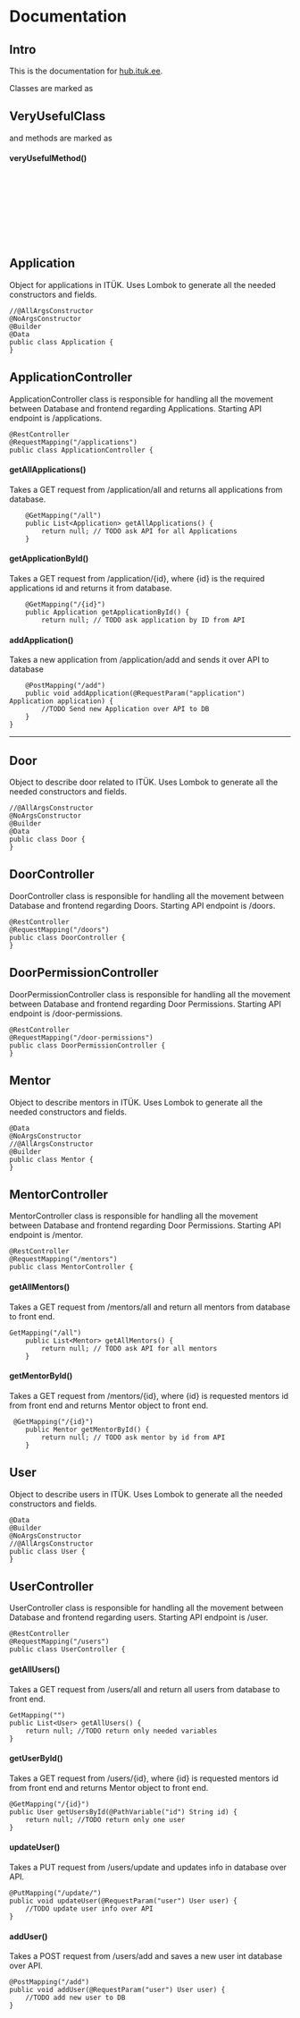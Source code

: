 # Documentation

## Intro
This is the documentation for [hub.ituk.ee](). 
<br>

Classes are marked as 
## VeryUsefulClass

and methods are marked as
#### veryUsefulMethod()
<br>
<br>
<br>
<br>
<br>
<br>
<br>

## Application 

Object for applications in ITÜK. Uses Lombok to generate all the needed constructors and fields.

```
//@AllArgsConstructor
@NoArgsConstructor
@Builder
@Data
public class Application {
}
```
## ApplicationController

ApplicationController class is responsible for handling all the movement between Database and frontend regarding Applications. Starting API endpoint is /applications. 
```
@RestController
@RequestMapping("/applications")
public class ApplicationController {
```
#### getAllApplications()
Takes a GET request from /application/all and returns all applications from database. 
```
    @GetMapping("/all")
    public List<Application> getAllApplications() {
        return null; // TODO ask API for all Applications
    }
```
#### getApplicationById()
Takes a GET request from /application/{id}, where {id} is the required applications id and returns it from database.
```
    @GetMapping("/{id}")
    public Application getApplicationById() {
        return null; // TODO ask application by ID from API
```
#### addApplication()
Takes a new application from /application/add and sends it over API to database
```
    @PostMapping("/add")
    public void addApplication(@RequestParam("application") Application application) {
        //TODO Send new Application over API to DB
    }
}
```
---
## Door
Object to describe door related to ITÜK. Uses Lombok to generate all the needed constructors and fields.
```
//@AllArgsConstructor
@NoArgsConstructor
@Builder
@Data
public class Door {
}
```

## DoorController
DoorController class is responsible for handling all the movement between Database and frontend regarding Doors. Starting API endpoint is /doors. 
```
@RestController
@RequestMapping("/doors")
public class DoorController {
}
```

## DoorPermissionController
DoorPermissionController class is responsible for handling all the movement between Database and frontend regarding Door Permissions. Starting API endpoint is /door-permissions. 

```
@RestController
@RequestMapping("/door-permissions")
public class DoorPermissionController {
}
```

## Mentor
Object to describe mentors in ITÜK. Uses Lombok to generate all the needed constructors and fields.

```
@Data
@NoArgsConstructor
//@AllArgsConstructor
@Builder
public class Mentor {
}
```

## MentorController
MentorController class is responsible for handling all the movement between Database and frontend regarding Door Permissions. Starting API endpoint is /mentor. 

```
@RestController
@RequestMapping("/mentors")
public class MentorController {
```

#### getAllMentors()
Takes a GET request from /mentors/all and return all mentors from database to front end. 
```
GetMapping("/all")
    public List<Mentor> getAllMentors() {
        return null; // TODO ask API for all mentors
    }
```

#### getMentorById()
Takes a GET request from /mentors/{id}, where {id} is requested mentors id from front end and returns Mentor object to front end. 
```
 @GetMapping("/{id}")
    public Mentor getMentorById() {
        return null; // TODO ask mentor by id from API
    }
```

## User
Object to describe users in ITÜK. Uses Lombok to generate all the needed constructors and fields.
```
@Data
@Builder
@NoArgsConstructor
//@AllArgsConstructor
public class User {
}
```

## UserController
UserController class is responsible for handling all the movement between Database and frontend regarding users. Starting API endpoint is /user. 
```
@RestController
@RequestMapping("/users")
public class UserController {
```

#### getAllUsers() 
Takes a GET request from /users/all and return all users from database to front end. 

```
GetMapping("")
public List<User> getAllUsers() {
    return null; //TODO return only needed variables
}
```
#### getUserById()
Takes a GET request from /users/{id}, where {id} is requested mentors id from front end and returns Mentor object to front end. 
```
@GetMapping("/{id}")
public User getUsersById(@PathVariable("id") String id) {
    return null; //TODO return only one user
}
```
#### updateUser()
Takes a PUT request from /users/update and updates info in database over API. 
```
@PutMapping("/update/")
public void updateUser(@RequestParam("user") User user) {
    //TODO update user info over API
}
```
#### addUser()
Takes a POST request from /users/add and saves a new user int database over API.
```
@PostMapping("/add")
public void addUser(@RequestParam("user") User user) {
    //TODO add new user to DB
}
```
